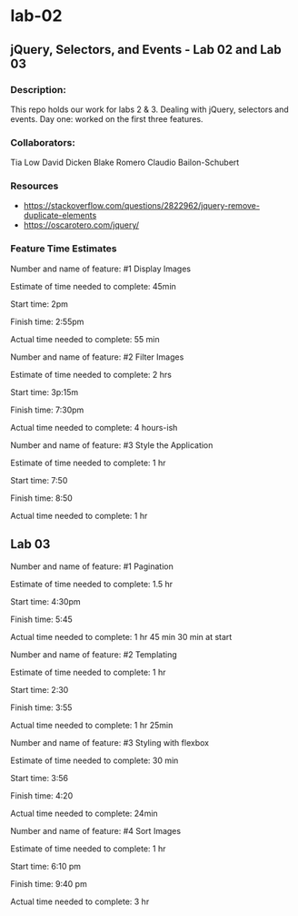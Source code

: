# lab-02
## jQuery, Selectors, and Events - Lab 02 and Lab 03

### Description:
This repo holds our work for labs 2 & 3.
Dealing with jQuery, selectors and events.
Day one: worked on the first three features.

### Collaborators:
Tia Low
David Dicken
Blake Romero
Claudio Bailon-Schubert

### Resources
- https://stackoverflow.com/questions/2822962/jquery-remove-duplicate-elements
- https://oscarotero.com/jquery/




### Feature Time Estimates
Number and name of feature: #1 Display Images

Estimate of time needed to complete: 45min

Start time: 2pm

Finish time: 2:55pm

Actual time needed to complete: 55 min



Number and name of feature: #2 Filter Images

Estimate of time needed to complete: 2 hrs

Start time: 3p:15m

Finish time: 7:30pm

Actual time needed to complete: 4 hours-ish



Number and name of feature: #3 Style the Application

Estimate of time needed to complete: 1 hr

Start time: 7:50

Finish time: 8:50

Actual time needed to complete: 1 hr


## Lab 03

Number and name of feature: #1 Pagination

Estimate of time needed to complete: 1.5 hr

Start time: 4:30pm

Finish time: 5:45

Actual time needed to complete: 1 hr 45 min
30 min at start




Number and name of feature: #2 Templating

Estimate of time needed to complete: 1 hr

Start time: 2:30

Finish time: 3:55

Actual time needed to complete: 1 hr 25min



Number and name of feature: #3 Styling with flexbox

Estimate of time needed to complete: 30 min

Start time: 3:56

Finish time: 4:20

Actual time needed to complete: 24min




Number and name of feature: #4 Sort Images

Estimate of time needed to complete: 1 hr

Start time: 6:10 pm

Finish time: 9:40 pm

Actual time needed to complete:  3 hr

